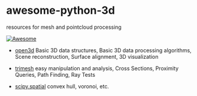 # awesome-python-3d
resources for mesh and pointcloud processing

[![Awesome](https://awesome.re/badge.svg)](https://awesome.re)



* [open3d](https://github.com/IntelVCL/Open3D) Basic 3D data structures, Basic 3D data processing algorithms, Scene reconstruction, Surface alignment, 3D visualization

* [trimesh](https://github.com/mikedh/trimesh) easy manipulation and analysis, Cross Sections, Proximity Queries, Path Finding, Ray Tests

* [scipy.spatial](https://docs.scipy.org/doc/scipy/reference/spatial.html) convex hull, voronoi, etc.
